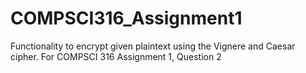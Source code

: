 # COMPSCI316_Assignment1
Functionality to encrypt given plaintext using the Vignere and Caesar cipher. For COMPSCI 316 Assignment 1, Question 2
